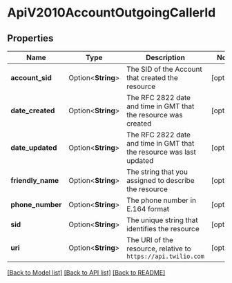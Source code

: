 # ApiV2010AccountOutgoingCallerId

## Properties

Name | Type | Description | Notes
------------ | ------------- | ------------- | -------------
**account_sid** | Option<**String**> | The SID of the Account that created the resource | [optional]
**date_created** | Option<**String**> | The RFC 2822 date and time in GMT that the resource was created | [optional]
**date_updated** | Option<**String**> | The RFC 2822 date and time in GMT that the resource was last updated | [optional]
**friendly_name** | Option<**String**> | The string that you assigned to describe the resource | [optional]
**phone_number** | Option<**String**> | The phone number in E.164 format | [optional]
**sid** | Option<**String**> | The unique string that identifies the resource | [optional]
**uri** | Option<**String**> | The URI of the resource, relative to `https://api.twilio.com` | [optional]

[[Back to Model list]](../README.md#documentation-for-models) [[Back to API list]](../README.md#documentation-for-api-endpoints) [[Back to README]](../README.md)


